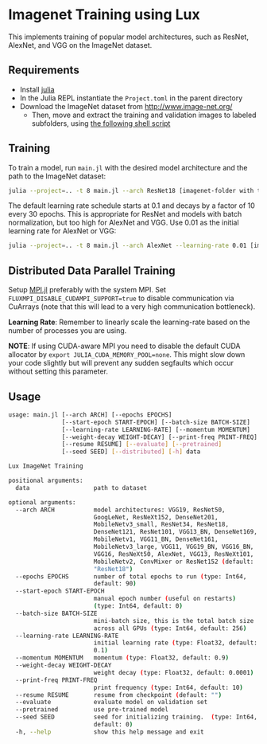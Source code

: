 # Imagenet Training using Lux

This implements training of popular model architectures, such as ResNet, AlexNet, and VGG on the ImageNet dataset.

## Requirements

* Install [julia](https://julialang.org/)
* In the Julia REPL instantiate the `Project.toml` in the parent directory
* Download the ImageNet dataset from http://www.image-net.org/
  - Then, move and extract the training and validation images to labeled subfolders, using [the following shell script](https://github.com/pytorch/examples/blob/main/imagenet/extract_ILSVRC.sh)

## Training

To train a model, run `main.jl` with the desired model architecture and the path to the ImageNet dataset:

```bash
julia --project=.. -t 8 main.jl --arch ResNet18 [imagenet-folder with train and val folders]
```

The default learning rate schedule starts at 0.1 and decays by a factor of 10 every 30 epochs. This is appropriate for ResNet and models with batch normalization, but too high for AlexNet and VGG. Use 0.01 as the initial learning rate for AlexNet or VGG:

```bash
julia --project=.. -t 8 main.jl --arch AlexNet --learning-rate 0.01 [imagenet-folder with train and val folders]
```

## Distributed Data Parallel Training

Setup [MPI.jl](https://juliaparallel.org/MPI.jl/stable/usage/#CUDA-aware-MPI-support) preferably with the system MPI. Set `FLUXMPI_DISABLE_CUDAMPI_SUPPORT=true` to disable communication via CuArrays (note that this will lead to a very high communication bottleneck).

**Learning Rate**: Remember to linearly scale the learning-rate based on the number of processes you are using.

**NOTE**: If using CUDA-aware MPI you need to disable the default CUDA allocator by `export JULIA_CUDA_MEMORY_POOL=none`. This might slow down your code slightly but will prevent any sudden segfaults which occur without setting this parameter.


## Usage

```bash
usage: main.jl [--arch ARCH] [--epochs EPOCHS]
               [--start-epoch START-EPOCH] [--batch-size BATCH-SIZE]
               [--learning-rate LEARNING-RATE] [--momentum MOMENTUM]
               [--weight-decay WEIGHT-DECAY] [--print-freq PRINT-FREQ]
               [--resume RESUME] [--evaluate] [--pretrained]
               [--seed SEED] [--distributed] [-h] data

Lux ImageNet Training

positional arguments:
  data                  path to dataset

optional arguments:
  --arch ARCH           model architectures: VGG19, ResNet50,
                        GoogLeNet, ResNeXt152, DenseNet201,
                        MobileNetv3_small, ResNet34, ResNet18,
                        DenseNet121, ResNet101, VGG13_BN, DenseNet169,
                        MobileNetv1, VGG11_BN, DenseNet161,
                        MobileNetv3_large, VGG11, VGG19_BN, VGG16_BN,
                        VGG16, ResNeXt50, AlexNet, VGG13, ResNeXt101,
                        MobileNetv2, ConvMixer or ResNet152 (default:
                        "ResNet18")
  --epochs EPOCHS       number of total epochs to run (type: Int64,
                        default: 90)
  --start-epoch START-EPOCH
                        manual epoch number (useful on restarts)
                        (type: Int64, default: 0)
  --batch-size BATCH-SIZE
                        mini-batch size, this is the total batch size
                        across all GPUs (type: Int64, default: 256)
  --learning-rate LEARNING-RATE
                        initial learning rate (type: Float32, default:
                        0.1)
  --momentum MOMENTUM   momentum (type: Float32, default: 0.9)
  --weight-decay WEIGHT-DECAY
                        weight decay (type: Float32, default: 0.0001)
  --print-freq PRINT-FREQ
                        print frequency (type: Int64, default: 10)
  --resume RESUME       resume from checkpoint (default: "")
  --evaluate            evaluate model on validation set
  --pretrained          use pre-trained model
  --seed SEED           seed for initializing training.  (type: Int64,
                        default: 0)
  -h, --help            show this help message and exit
```